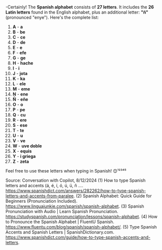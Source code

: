 -Certainly! The **Spanish alphabet** consists of **27 letters**. It includes the **26 Latin letters** found in the English alphabet, plus an additional letter: **"ñ"** (pronounced "enye"). Here's the complete list:

1. **A** - **a**
2. **B** - **be**
3. **C** - **ce**
4. **D** - **de**
5. **E** - **e**
6. **F** - **efe**
7. **G** - **ge**
8. **H** - **hache**
9. **I** - **i**
10. **J** - **jota**
11. **K** - **ka**
12. **L** - **ele**
13. **M** - **eme**
14. **N** - **ene**
15. **Ñ** - **eñe**
16. **O** - **o**
17. **P** - **pe**
18. **Q** - **cu**
19. **R** - **ere**
20. **S** - **ese**
21. **T** - **te**
22. **U** - **u**
23. **V** - **ve**
24. **W** - **uve doble**
25. **X** - **equis**
26. **Y** - **i griega**
27. **Z** - **zeta**

Feel free to use these letters when typing in Spanish! 😊¹²³⁴⁵

Source: Conversation with Copilot, 8/12/2024
(1) How to type Spanish letters and accents (á, é, í, ó, ú, ü, ñ .... https://www.spanishdict.com/answers/282262/how-to-type-spanish-letters-and-accents-from-paralee.
(2) Spanish Alphabet: Quick Guide for Beginners (Pronunciation Included). https://www.linguajunkie.com/spanish/spanish-alphabet.
(3) Spanish Pronunciation with Audio | Learn Spanish Pronunciation. https://studyspanish.com/pronunciation/lessons/spanish-alphabet.
(4) How to Pronounce the Spanish Alphabet | FluentU Spanish. https://www.fluentu.com/blog/spanish/spanish-alphabet/.
(5) Type Spanish Accents and Spanish Letters | SpanishDictionary.com. https://www.spanishdict.com/guide/how-to-type-spanish-accents-and-letters.
